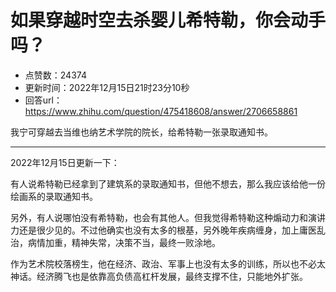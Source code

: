 # 如果穿越时空去杀婴儿希特勒，你会动手吗？
- 点赞数：24374
- 更新时间：2022年12月15日21时23分10秒
- 回答url：https://www.zhihu.com/question/475418608/answer/2706658861
<body>
 <p data-pid="vekulTeq">我宁可穿越去当维也纳艺术学院的院长，给希特勒一张录取通知书。</p>
 <hr>
 <p data-pid="SSUytAhb">2022年12月15日更新一下：</p>
 <p data-pid="c2aAwSjd">有人说希特勒已经拿到了建筑系的录取通知书，但他不想去，那么我应该给他一份绘画系的录取通知书。</p>
 <p data-pid="hlS5PLI7">另外，有人说哪怕没有希特勒，也会有其他人。但我觉得希特勒这种煽动力和演讲力还是很少见的。不过他确实也没有太多的根基，另外晚年疾病缠身，加上庸医乱治，病情加重，精神失常，决策不当，最终一败涂地。</p>
 <p data-pid="FsCf4AEd">作为艺术院校落榜生，他在经济、政治、军事上也没有太多的训练，所以也不必太神话。经济腾飞也是依靠高负债高杠杆发展，最终支撑不住，只能地外扩张。</p><a data-draft-node="block" data-draft-type="mcn-link-card" data-mcn-id="1586831857756291072"></a>
 <p></p>
</body>